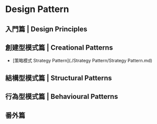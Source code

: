 # Design Pattern

## 入門篇 | Design Principles

## 創建型模式篇 | Creational Patterns

-   [策略模式 Strategy Pattern](./Strategy Pattern/Strategy Pattern.md)

## 結構型模式篇 | Structural Patterns

## 行為型模式篇 | Behavioural Patterns

## 番外篇
